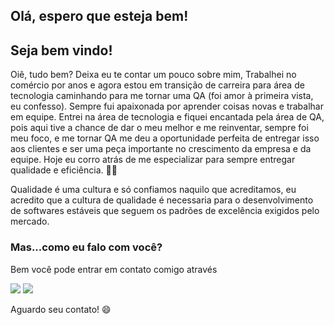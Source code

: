 ## Olá, espero que esteja bem! 
## Seja bem vindo!

Oiê, tudo bem? Deixa eu te contar um pouco sobre mim, Trabalhei no comércio por anos e agora estou em transição de carreira para área de tecnologia caminhando para me tornar uma QA (foi amor à primeira vista, eu confesso). Sempre fui apaixonada por aprender coisas novas e trabalhar em equipe. Entrei na área de tecnologia e fiquei encantada pela área de QA, pois aqui tive a chance de dar o meu melhor e me reinventar, sempre foi meu foco, e me tornar QA me deu a oportunidade perfeita de entregar isso aos clientes e ser uma peça importante no crescimento da empresa e da equipe. Hoje eu corro atrás de me especializar para sempre entregar qualidade e eficiência. 🚀✨ 

Qualidade é uma cultura e só confiamos naquilo que acreditamos, eu acredito que a cultura de qualidade é necessaria para o desenvolvimento de softwares estáveis que seguem os padrões de excelência exigidos pelo mercado.

### Mas...como eu falo com você?
Bem você pode entrar em contato comigo através 

[<img src="https://img.shields.io/badge/Gmail-D14836?style=for-the-badge&logo=gmail&logoColor=white" />](rafasousamachado12@gmail.com) [<img src="https://img.shields.io/badge/linkedin-%230077B5.svg?&style=for-the-badge&logo=linkedin&logoColor=white" />](https://www.linkedin.com/in/rafaela-caroline/) 

Aguardo seu contato! :smile:
          




